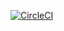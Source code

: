 [![CircleCI](https://circleci.com/gh/kslat3r/bananapp.svg?style=svg)](https://circleci.com/gh/kslat3r/bananapp)